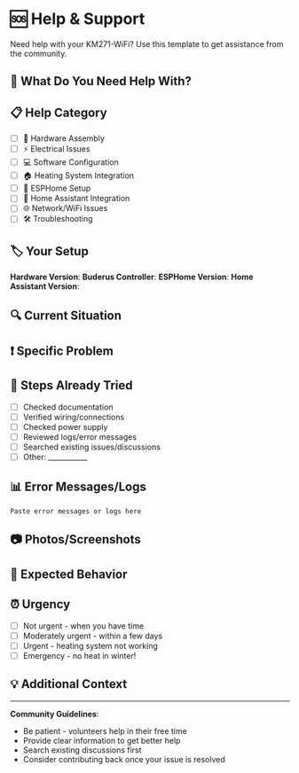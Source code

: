 # 🆘 Help & Support

Need help with your KM271-WiFi? Use this template to get assistance from the community.

## 🎯 What Do You Need Help With?
<!-- Clear description of what you're trying to achieve or the problem you're facing -->

## 📋 Help Category
- [ ] 🔧 Hardware Assembly
- [ ] ⚡ Electrical Issues
- [ ] 💻 Software Configuration
- [ ] 🏠 Heating System Integration
- [ ] 🔌 ESPHome Setup
- [ ] 📱 Home Assistant Integration
- [ ] 🌐 Network/WiFi Issues
- [ ] 🛠️ Troubleshooting

## 🏷️ Your Setup
**Hardware Version**: 
**Buderus Controller**: 
**ESPHome Version**: 
**Home Assistant Version**: <!-- If applicable -->

## 🔍 Current Situation
<!-- Describe your current setup and what's working/not working -->

## ❗ Specific Problem
<!-- What exactly isn't working? -->

## 🔄 Steps Already Tried
<!-- What have you already attempted? -->
- [ ] Checked documentation
- [ ] Verified wiring/connections
- [ ] Checked power supply
- [ ] Reviewed logs/error messages
- [ ] Searched existing issues/discussions
- [ ] Other: ___________

## 📊 Error Messages/Logs
<!-- Include any error messages, log files, or diagnostic information -->
```
Paste error messages or logs here
```

## 📷 Photos/Screenshots
<!-- Visual information often helps diagnose issues -->

## 🎯 Expected Behavior
<!-- What should happen instead? -->

## ⏰ Urgency
- [ ] Not urgent - when you have time
- [ ] Moderately urgent - within a few days
- [ ] Urgent - heating system not working
- [ ] Emergency - no heat in winter!

## 💡 Additional Context
<!-- Any other relevant information -->

---
**Community Guidelines**: 
- Be patient - volunteers help in their free time
- Provide clear information to get better help
- Search existing discussions first
- Consider contributing back once your issue is resolved
